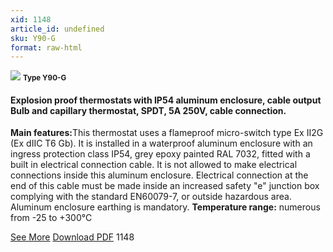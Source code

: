 ```yaml
---
xid: 1148
article_id: undefined
sku: Y90-G
format: raw-html
---
```

 <img src="./1148/Y90-G.jpg" class="card-imgs mb-2">
 <small class="text-grey mb-2"><b>Type Y90-G</b> </small>
 <h4>Explosion proof thermostats with IP54 aluminum enclosure, cable output
 Bulb and capillary thermostat, SPDT, 5A 250V, cable connection.
 </h4>
 <p><b>Main features:</b>This thermostat uses a flameproof micro-switch type Ex II2G (Ex dIIC T6 Gb). It is installed in a waterproof aluminum enclosure with an ingress protection class IP54, grey epoxy painted RAL 7032, fitted with a built in electrical connection cable. It is not allowed to make electrical connections inside this aluminum enclosure. Electrical connection at the end of this cable must be made inside an increased safety &quot;e&quot; junction box complying with the standard EN60079-7, or outside hazardous area. Aluminum enclosure earthing is mandatory.
 <b>Temperature range:</b> numerous from -25 to +300&#xB0;C</p>
 <div class="btns">
 <a href="../en/explosion_proof_thermostats_ip54_aluminum-y90-g.html" class="btn-red">See More</a>
 <a href="../en/pdf/30Bulb and capillary thermostats with IP54 aluminum enclosures Inside Window set point adjustment20140528.pdf " target="_blank" class="btn-red">Download PDF</a>
 <!-- <a href="http://www.ultimheat.com/cat4.html" target="_blank" class="access-link"> Access full catalogue <i class="fa fa-external-link" aria-hidden="true"></i> </a> -->
 <span class="number-btn">1148</span>
 </div>
 